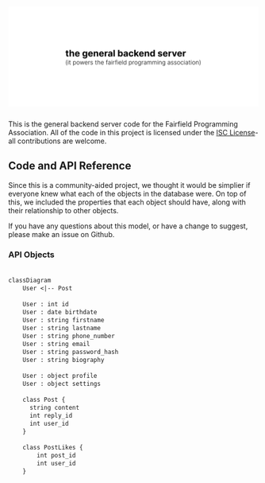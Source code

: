 # ![General Backend Server](https://raw.githubusercontent.com/fairfield-programming/general-backend/d713030a373176dc41757806223cadf6bf61a89c/.github/media/cover.svg)

This is the general backend server code for the Fairfield Programming Association. All of the code in this project is licensed under the [ISC License](https://opensource.org/licenses/ISC)- all contributions are welcome.

## Code and API Reference

Since this is a community-aided project, we thought it would be simplier if everyone knew what each of the objects in the database were. On top of this, we included the properties that each object should have, along with their relationship to other objects.

If you have any questions about this model, or have a change to suggest, please make an issue on Github.

### API Objects

```mermaid

classDiagram
    User <|-- Post

    User : int id
    User : date birthdate
    User : string firstname
    User : string lastname
    User : string phone_number
    User : string email
    User : string password_hash
    User : string biography

    User : object profile
    User : object settings

    class Post {
      string content
      int reply_id
      int user_id
    }

    class PostLikes {
        int post_id
        int user_id
    }

```
